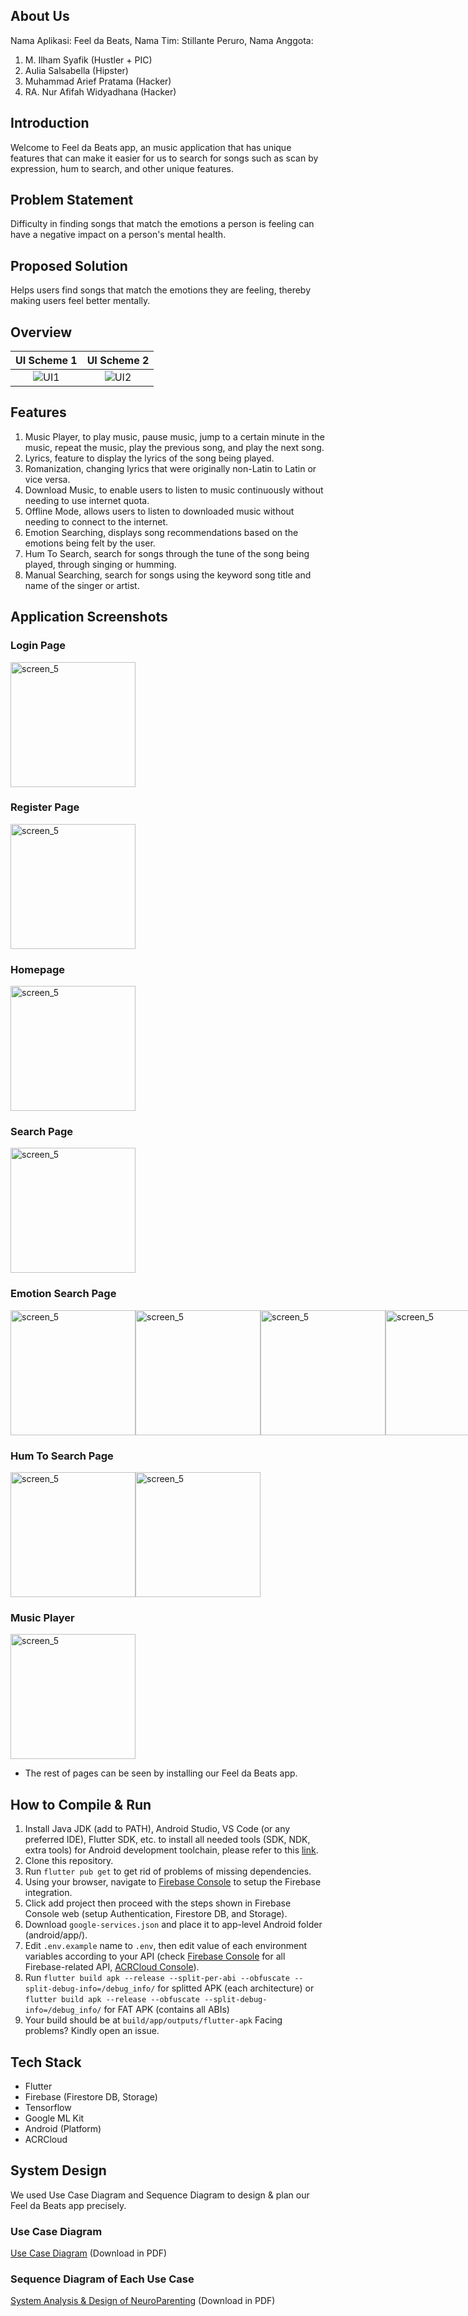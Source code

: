 ## About Us
Nama Aplikasi: Feel da Beats,
Nama Tim: Stillante Peruro,
Nama Anggota:
1. M. Ilham Syafik (Hustler + PIC)
2. Aulia Salsabella (Hipster)
3. Muhammad Arief Pratama (Hacker)
4. RA. Nur Afifah Widyadhana (Hacker)

<h2>Introduction</h2>
Welcome to Feel da Beats app, an music application that has unique features that can make it easier for us to search for songs such as scan by expression, hum to search, and other unique features.

<h2>Problem Statement</h2>
Difficulty in finding songs that match the emotions a person is feeling can have a negative impact on a person's mental health.

<h2>Proposed Solution</h2>
Helps users find songs that match the emotions they are feeling, thereby making users feel better mentally.

## Overview
UI Scheme 1            | UI Scheme 2
:-------------------------:|:-------------------------:|
![UI1](https://github.com/Stillante-Peruro/Feel-da-Beats/blob/main/screenshot/ui1.png?raw=true)|![UI2](https://github.com/Stillante-Peruro/Feel-da-Beats/blob/main/screenshot/ui2.png?raw=true)|

## Features
1. Music Player, to play music, pause music, jump to a certain minute in the music, repeat the music, play the previous song, and play the next song.
2. Lyrics, feature to display the lyrics of the song being played.
3. Romanization, changing lyrics that were originally non-Latin to Latin or vice versa.
4. Download Music, to enable users to listen to music continuously without needing to use internet quota.
5. Offline Mode, allows users to listen to downloaded music without needing to connect to the internet.
6. Emotion Searching, displays song recommendations based on the emotions being felt by the user.
7. Hum To Search, search for songs through the tune of the song being played, through singing or humming.
8. Manual Searching, search for songs using the keyword song title and name of the singer or artist.

## Application Screenshots
### Login Page
<div style="display:flex;">
   <img src="https://github.com/Stillante-Peruro/Feel-da-Beats/blob/main/screenshot/login.jpg" alt="screen_5" width="200"/>
</div>

### Register Page
<div style="display:flex;">
   <img src="https://github.com/Stillante-Peruro/Feel-da-Beats/blob/main/screenshot/register.jpg" alt="screen_5" width="200"/>
</div>

### Homepage
<div style="display:flex;">
   <img src="https://github.com/Stillante-Peruro/Feel-da-Beats/blob/main/screenshot/home.jpg" alt="screen_5" width="200"/>
</div>

### Search Page
<div style="display:flex;">
   <img src="https://github.com/Stillante-Peruro/Feel-da-Beats/blob/main/screenshot/search.jpg" alt="screen_5" width="200"/>
</div>

### Emotion Search Page
<div style="display:flex;">
  <img src="https://github.com/Stillante-Peruro/Feel-da-Beats/blob/main/screenshot/emotionseacrh.jpg" alt="screen_5" width="200"/>
  <img src="https://github.com/Stillante-Peruro/Feel-da-Beats/blob/main/screenshot/emotionsearch2.png" alt="screen_5" width="200"/>
  <img src="https://github.com/Stillante-Peruro/Feel-da-Beats/blob/main/screenshot/angrymood.jpg" alt="screen_5" width="200"/>
  <img src="https://github.com/Stillante-Peruro/Feel-da-Beats/blob/main/screenshot/sadmood.jpg" alt="screen_5" width="200"/>
  <img src="https://github.com/Stillante-Peruro/Feel-da-Beats/blob/main/screenshot/happymood.jpg" alt="screen_5" width="200"/>
  <img src="https://github.com/Stillante-Peruro/Feel-da-Beats/blob/main/screenshot/neutral mood.jpg" alt="screen_5" width="200"/>
</div>

### Hum To Search Page
<div style="display:flex;">
  <img src="https://github.com/Stillante-Peruro/Feel-da-Beats/blob/main/screenshot/hum.jpg" alt="screen_5" width="200"/>
  <img src="https://github.com/Stillante-Peruro/Feel-da-Beats/blob/main/screenshot/hum2.jpg" alt="screen_5" width="200"/>
</div>

### Music Player
<div style="display:flex;">
   <img src="https://github.com/Stillante-Peruro/Feel-da-Beats/blob/main/screenshot/musicplayer.jpg" alt="screen_5" width="200"/>
</div>

- The rest of pages can be seen by installing our Feel da Beats app.

## How to Compile & Run
1. Install Java JDK (add to PATH), Android Studio, VS Code (or any preferred IDE), Flutter SDK, etc. to install all needed tools (SDK, NDK, extra tools) for Android development toolchain, please refer to this [link](https://docs.flutter.dev/get-started/install/windows/mobile).
2. Clone this repository.
3. Run `flutter pub get` to get rid of problems of missing dependencies.
4. Using your browser, navigate to [Firebase Console](https://console.firebase.google.com/) to setup the Firebase integration.
5. Click add project then proceed with the steps shown in Firebase Console web (setup Authentication, Firestore DB, and Storage).
6. Download `google-services.json` and place it to app-level Android folder (android/app/).
7. Edit `.env.example` name to `.env`, then edit value of each environment variables according to your API (check [Firebase Console](https://console.firebase.google.com/) for all Firebase-related API, [ACRCloud Console](https://console.acrcloud.com/)).
8. Run `flutter build apk --release --split-per-abi --obfuscate --split-debug-info=/debug_info/` for splitted APK (each architecture) or `flutter build apk --release --obfuscate --split-debug-info=/debug_info/` for FAT APK (contains all ABIs)
9. Your build should be at `build/app/outputs/flutter-apk`
Facing problems? Kindly open an issue.

## Tech Stack
- Flutter
- Firebase (Firestore DB, Storage)
- Tensorflow
- Google ML Kit
- Android (Platform)
- ACRCloud

## System Design 
We used Use Case Diagram and Sequence Diagram to design & plan our Feel da Beats app precisely. 

### Use Case Diagram
[Use Case Diagram](https://github.com/Stillante-Peruro/Feel-da-Beats/blob/main/screenshot/UseCaseDiagram.pdf) (Download in PDF)

### Sequence Diagram of Each Use Case
[System Analysis & Design of NeuroParenting](https://github.com/Stillante-Peruro/Feel-da-Beats/blob/main/screenshot/SequenceDiagram.pdf) (Download in PDF)
